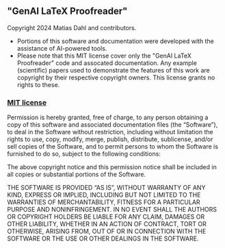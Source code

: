 ## "GenAI LaTeX Proofreader"

Copyright 2024 Matias Dahl and contributors.

- Portions of this software and documentation were developed with the assistance of AI-powered tools.
- Please note that this MIT license cover only the "GenAI LaTeX Proofreader" code and assocated documentation. Any example (scientific) papers used to demonstrate the features of this work are copyright by their respective copyright owners. This license grants no rights to these.

### [MIT license](https://opensource.org/license/mit)

Permission is hereby granted, free of charge, to any person obtaining a copy of this software and associated documentation files (the “Software”), to deal in the Software without restriction, including without limitation the rights to use, copy, modify, merge, publish, distribute, sublicense, and/or sell copies of the Software, and to permit persons to whom the Software is furnished to do so, subject to the following conditions:

The above copyright notice and this permission notice shall be included in all copies or substantial portions of the Software.

THE SOFTWARE IS PROVIDED “AS IS”, WITHOUT WARRANTY OF ANY KIND, EXPRESS OR IMPLIED, INCLUDING BUT NOT LIMITED TO THE WARRANTIES OF MERCHANTABILITY, FITNESS FOR A PARTICULAR PURPOSE AND NONINFRINGEMENT. IN NO EVENT SHALL THE AUTHORS OR COPYRIGHT HOLDERS BE LIABLE FOR ANY CLAIM, DAMAGES OR OTHER LIABILITY, WHETHER IN AN ACTION OF CONTRACT, TORT OR OTHERWISE, ARISING FROM, OUT OF OR IN CONNECTION WITH THE SOFTWARE OR THE USE OR OTHER DEALINGS IN THE SOFTWARE.